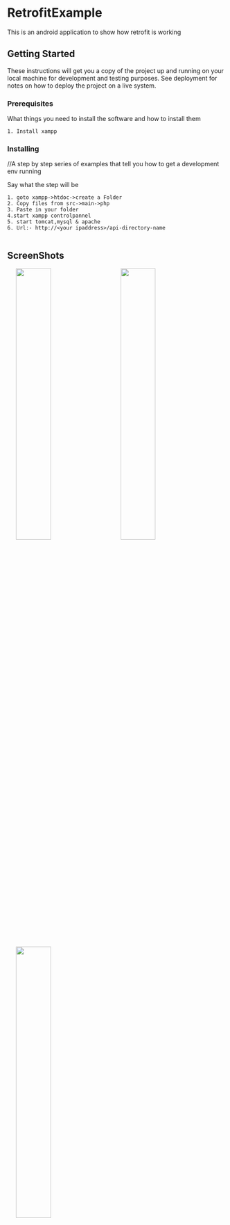 # RetrofitExample

This is an android application to show how retrofit is working

## Getting Started

These instructions will get you a copy of the project up and running on your local machine for development and testing purposes. See deployment for notes on how to deploy the project on a live system.

### Prerequisites

What things you need to install the software and how to install them

```
1. Install xampp
```

### Installing

//A step by step series of examples that tell you how to get a development env running

Say what the step will be

```
1. goto xampp->htdoc->create a Folder
2. Copy files from src->main->php
3. Paste in your folder
4.start xampp controlpannel
5. start tomcat,mysql & apache
6. Url:- http://<your ipaddress>/api-directory-name

```


```

```
## ScreenShots
<img src="screenshot/screen1.gif" width="40%" hspace="20"><img src="screenshot/screen2.gif" width="40%" hspace="20"><img src="screenshot/screen3.gif" width="40%" hspace="20">



